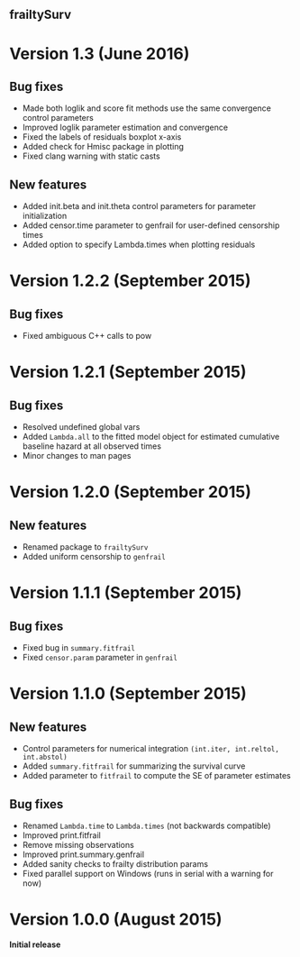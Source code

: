 frailtySurv
--------

# Version 1.3 (June 2016)

## Bug fixes
  * Made both loglik and score fit methods use the same convergence control parameters
  * Improved loglik parameter estimation and convergence
  * Fixed the labels of residuals boxplot x-axis
  * Added check for Hmisc package in plotting
  * Fixed clang warning with static casts
  
## New features
  * Added init.beta and init.theta control parameters for parameter initialization
  * Added censor.time parameter to genfrail for user-defined censorship times
  * Added option to specify Lambda.times when plotting residuals
  
# Version 1.2.2 (September 2015)

## Bug fixes
  * Fixed ambiguous C++ calls to pow

# Version 1.2.1 (September 2015)

## Bug fixes
  * Resolved undefined global vars
  * Added `Lambda.all` to the fitted model object for estimated cumulative baseline hazard at all observed times
  * Minor changes to man pages

# Version 1.2.0 (September 2015)

## New features
  * Renamed package to `frailtySurv`
  * Added uniform censorship to `genfrail`

# Version 1.1.1 (September 2015)

## Bug fixes
  * Fixed bug in `summary.fitfrail`
  * Fixed `censor.param` parameter in `genfrail`
  
# Version 1.1.0 (September 2015)

## New features
  * Control parameters for numerical integration `(int.iter, int.reltol, int.abstol)`
  * Added `summary.fitfrail` for summarizing the survival curve 
  * Added parameter to `fitfrail` to compute the SE of parameter estimates

## Bug fixes
  * Renamed `Lambda.time` to `Lambda.times` (not backwards compatible)
  * Improved print.fitfrail
  * Remove missing observations
  * Improved print.summary.genfrail
  * Added sanity checks to frailty distribution params
  * Fixed parallel support on Windows (runs in serial with a warning for now)
  
# Version 1.0.0 (August 2015)

  **Initial release**